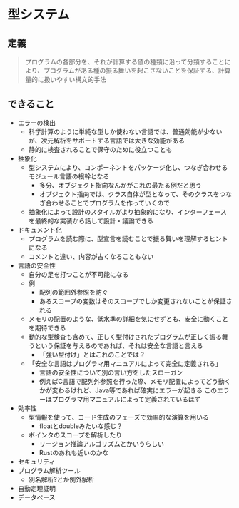 # 型システム

## 定義
> プログラムの各部分を、それが計算する値の種類に沿って分類することにより、プログラムがある種の振る舞いを起こさないことを保証する、計算量的に扱いやすい構文的手法

## できること
- エラーの検出
  - 科学計算のように単純な型しか使わない言語では、普通効能が少ないが、次元解析をサポートする言語では大きな効能がある
  - 静的に検査されることで保守のために役立つことも
- 抽象化
  - 型システムにより、コンポーネントをパッケージ化し、つなぎ合わせるモジュール言語の根幹となる
    - 多分、オブジェクト指向なんかがこれの最たる例だと思う
    - オブジェクト指向では、クラス自体が型となって、そのクラスをつなぎ合わせることでプログラムを作っていくので
  - 抽象化によって設計のスタイルがより抽象的になり、インターフェースを最終的な実装から話して設計・議論できる
- ドキュメント化
  - プログラムを読む際に、型宣言を読むことで振る舞いを理解するヒントになる
  - コメントと違い、内容が古くなることもない
- 言語の安全性
  - 自分の足を打つことが不可能になる
  - 例
    - 配列の範囲外参照を防ぐ
    - あるスコープの変数はそのスコープでしか変更されないことが保証される
  - メモリの配置のような、低水準の詳細を気にせずとも、安全に動くことを期待できる
  - 動的な型検査も含めて、正しく型付けされたプログラムが正しく振る舞うという保証を与えるのであれば、それは安全な言語と言える
    - 「強い型付け」とはこれのことでは？
  - 「安全な言語はプログラマ用マニュアルによって完全に定義される」
    - 言語の安全性について別の言い方をしたスローガン
    - 例えばC言語で配列外参照を行った際、メモリ配置によってどう動くかが変わるけれど、Java等であれば確実にエラーが起きる
      このエラーはプログラマ用マニュアルによって定義されているはず
- 効率性
  - 型情報を使って、コード生成のフェーズで効率的な演算を用いる
    - floatとdoubleみたいな感じ？
  - ポインタのスコープを解析したり
    - リージョン推論アルゴリズムとかいうらしい
    - Rustのあれも近いのかな
- セキュリティ
- プログラム解析ツール
  - 別名解析?とか例外解析
- 自動定理証明
- データベース

